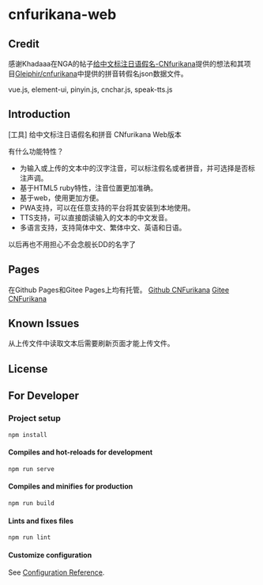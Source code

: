 # cnfurikana-web

## Credit

感谢Khadaaa在NGA的帖子[给中文标注日语假名-CNfurikana](https://ngabbs.com/read.php?tid=24124817)提供的想法和其项目[Gleiphir/cnfurikana](https://github.com/Gleiphir/cnfurikana)中提供的拼音转假名json数据文件。

vue.js, element-ui, pinyin.js, cnchar.js, speak-tts.js

## Introduction

[工具] 给中文标注日语假名和拼音 CNfurikana Web版本

有什么功能特性？

+ 为输入或上传的文本中的汉字注音，可以标注假名或者拼音，并可选择是否标注声调。
+ 基于HTML5 ruby特性，注音位置更加准确。
+ 基于web，使用更加方便。
+ PWA支持，可以在任意支持的平台将其安装到本地使用。
+ TTS支持，可以直接朗读输入的文本的中文发音。
+ 多语言支持，支持简体中文、繁体中文、英语和日语。

以后再也不用担心不会念舰长DD的名字了

## Pages

在Github Pages和Gitee Pages上均有托管。
[Github CNFurikana](https://cnfurikana.github.io/)
[Gitee CNFurikana](https://cnfurikana.gitee.io/)

## Known Issues

从上传文件中读取文本后需要刷新页面才能上传文件。

## License



## For Developer

### Project setup
```
npm install
```

#### Compiles and hot-reloads for development
```
npm run serve
```

#### Compiles and minifies for production
```
npm run build
```

#### Lints and fixes files
```
npm run lint
```

#### Customize configuration
See [Configuration Reference](https://cli.vuejs.org/config/).
